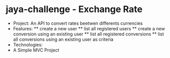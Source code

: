 # jaya-challenge - Exchange Rate
* Project: An API to convert rates beetwen differents currencies
* Features:   ** create a new user
              ** list all registered users
              ** create a new conversion using an existing user
              ** list all registered conversions 
              ** list all conversions using an existing user as criteria
* Technologies:   
* A Simple MVC Project
